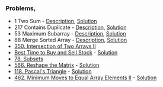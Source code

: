 ### Problems,
- 1 Two Sum - [Description](https://leetcode.com/problems/two-sum/), [Solution](https://www.youtube.com/watch?v=dRUpbt8vHpo&ab_channel=takeUforward)
- 217 Contains Duplicate - [Description](https://leetcode.com/problems/contains-duplicate/), [Solution](https://www.youtube.com/watch?v=3OamzN90kPg)
- 53 Maximum Subarray - [Description](https://leetcode.com/problems/maximum-subarray/), [Solution](https://www.youtube.com/watch?v=w_KEocd__20)
- 88 Merge Sorted Array - [Description](https://leetcode.com/problems/merge-sorted-array/), [Solution](https://www.youtube.com/watch?v=C4oBXLr3zos)
- [350. Intersection of Two Arrays II](https://leetcode.com/problems/intersection-of-two-arrays-ii/)
- [Best Time to Buy and Sell Stock](https://leetcode.com/problems/best-time-to-buy-and-sell-stock/) - [Solution](https://www.youtube.com/watch?v=1pkOgXD63yU)
- [78. Subsets](https://leetcode.com/problems/subsets/)
- [566. Reshape the Matrix](https://leetcode.com/problems/reshape-the-matrix/) - [Solution](https://www.youtube.com/watch?v=a496Nw8VQeM)
- [118. Pascal's Triangle](https://leetcode.com/problems/pascals-triangle/) - [Solution](https://www.youtube.com/watch?v=6FLvhQjZqvM)
- [462. Minimum Moves to Equal Array Elements II](https://leetcode.com/problems/minimum-moves-to-equal-array-elements-ii/) - [Solution](https://www.youtube.com/watch?v=FGgL5QxZLno)
